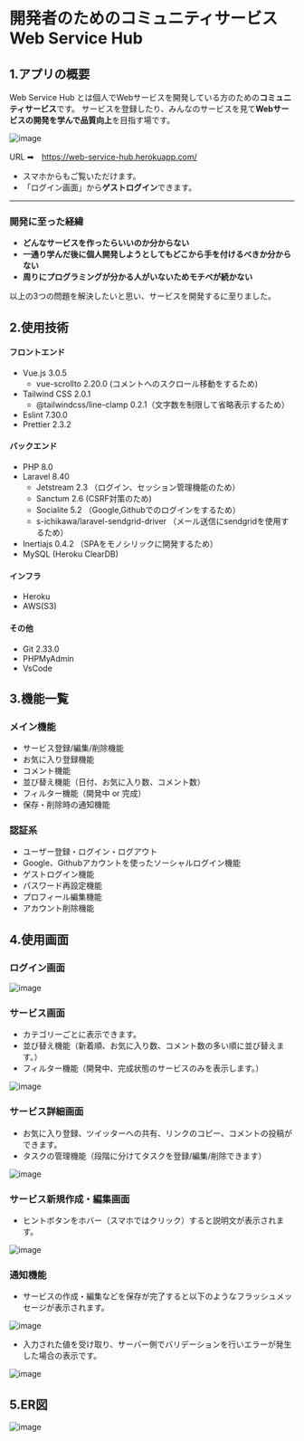 #  開発者のためのコミュニティサービス Web Service Hub 

## 1.アプリの概要

Web Service Hub とは個人でWebサービスを開発している方のための**コミュニティサービス**です。
サービスを登録したり、みんなのサービスを見て**Webサービスの開発を学んで品質向上**を目指す場です。

![image](https://user-images.githubusercontent.com/58462002/136169980-c984311b-bb5e-4edb-801c-e541f4c28971.png)

URL ➡　https://web-service-hub.herokuapp.com/

- スマホからもご覧いただけます。
- 「ログイン画面」から**ゲストログイン**できます。

----

### 開発に至った経緯

- **どんなサービスを作ったらいいのか分からない**
- **一通り学んだ後に個人開発しようとしてもどこから手を付けるべきか分からない**
- **周りにプログラミングが分かる人がいないためモチベが続かない**

以上の3つの問題を解決したいと思い、サービスを開発するに至りました。

## 2.使用技術

#### フロントエンド
- Vue.js 3.0.5
  - vue-scrollto 2.20.0 (コメントへのスクロール移動をするため)
- Tailwind CSS 2.0.1
  - @tailwindcss/line-clamp 0.2.1（文字数を制限して省略表示するため）
- Eslint 7.30.0
- Prettier 2.3.2

#### バックエンド
- PHP 8.0
- Laravel 8.40
  - Jetstream 2.3 （ログイン、セッション管理機能のため）
  - Sanctum 2.6 (CSRF対策のため)
  - Socialite 5.2 （Google,Githubでのログインをするため）
  - s-ichikawa/laravel-sendgrid-driver （メール送信にsendgridを使用するため）
- Inertiajs 0.4.2 （SPAをモノシリックに開発するため）
- MySQL (Heroku ClearDB)

#### インフラ
- Heroku
- AWS(S3)

#### その他
- Git 2.33.0
- PHPMyAdmin
- VsCode

## 3.機能一覧

### メイン機能
- サービス登録/編集/削除機能
- お気に入り登録機能
- コメント機能
- 並び替え機能（日付、お気に入り数、コメント数）
- フィルター機能（開発中 or 完成）
- 保存・削除時の通知機能 

### 認証系
- ユーザー登録・ログイン・ログアウト
- Google、Githubアカウントを使ったソーシャルログイン機能
- ゲストログイン機能
- パスワード再設定機能
- プロフィール編集機能
- アカウント削除機能

## 4.使用画面

### ログイン画面
![image](https://user-images.githubusercontent.com/58462002/136170374-18463cb4-e411-484e-9453-e33b55d2868e.png)

### サービス画面
- カテゴリーごとに表示できます。
- 並び替え機能（新着順、お気に入り数、コメント数の多い順に並び替えます。）
- フィルター機能（開発中、完成状態のサービスのみを表示します。）

![image](https://user-images.githubusercontent.com/58462002/136170911-337c7747-76fa-4eea-9062-1c04910bacb2.png)

### サービス詳細画面
- お気に入り登録、ツイッターへの共有、リンクのコピー、コメントの投稿ができます。
- タスクの管理機能（段階に分けてタスクを登録/編集/削除できます）

![image](https://user-images.githubusercontent.com/58462002/136500138-841be1cf-344b-450b-80e8-fddae1b43099.png)


### サービス新規作成・編集画面
- ヒントボタンをホバー（スマホではクリック）すると説明文が表示されます。

![image](https://user-images.githubusercontent.com/58462002/136499321-7fc9e34e-c565-4637-8420-13ea10ac3db1.png)

### 通知機能
- サービスの作成・編集などを保存が完了すると以下のようなフラッシュメッセージが表示されます。

![image](https://user-images.githubusercontent.com/58462002/136498641-ab9e823c-1f4f-4543-b4b1-628d0a827e70.png)

- 入力された値を受け取り、サーバー側でバリデーションを行いエラーが発生した場合の表示です。

![image](https://user-images.githubusercontent.com/58462002/136498204-ef50a263-4a0a-46f2-84a9-0ee8c0563d3f.png)


## 5.ER図
![image](https://user-images.githubusercontent.com/58462002/136184384-6f103473-6128-4cd3-a89c-958501517e1f.png)

